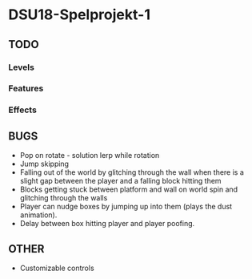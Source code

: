 # DSU18-Spelprojekt-1
## TODO
### Levels

### Features


### Effects

## BUGS
* Pop on rotate - solution lerp while rotation
* Jump skipping
* Falling out of the world by glitching through the wall when there is a slight gap between the player and a falling block hitting them
* Blocks getting stuck between platform and wall on world spin and glitching through the walls
* Player can nudge boxes by jumping up into them (plays the dust animation).
* Delay between box hitting player and player poofing.

## OTHER
* Customizable controls
